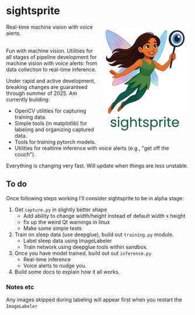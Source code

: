 # sightsprite 
<img src="https://raw.githubusercontent.com/EricThomson/sightsprite/main/src/sightsprite/data/sightsprite_logo.jpg" alt="sightsprite logo" align="right" width="250">
Real-time machine vision with voice alerts.<br/><br/> 

Fun with machine vision. Utilities for all stages of pipeline development for machine vision with voice alerts: from data collection to real-time inference.

Under rapid and active development, breaking changes are guaranteed through summer of 2025. Am currently building:
- OpenCV utilities for capturing training data. 
- Simple tools (in matplotlib) for labeling and organizing captured data.
- Tools for training pytorch models.
- Utilities for realtime inference with voice alerts (e.g., "get off the couch").

Everything is changing very fast. Will update when things are less unstable. 

## To do
Once following steps working I'll consider sightsprite to be in alpha stage:
1. Get `capture.py` in slightly better shape
   - Add ability to change width/height instead of default width x height 
   - fix up the weird Qt warnings in linux
   - Make some simple tests 
2. Train on sleep data (use deepglue), build out `training.py` module. 
   - Label sleep data using ImageLabeler
   - Train network using deepglue tools within sandbox.  
4. Once you have model trained, build out out `inference.py` 
   -  Real-time inference
   -  Voice alerts to nudge you.
5. Build some docs to explain how it all works. 


### Notes etc
Any images skipped during labeling will appear first when you restart the `ImageLabeler`
   
